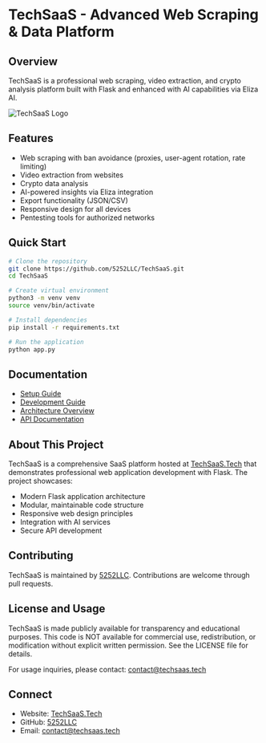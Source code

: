 # TechSaaS - Advanced Web Scraping & Data Platform

## Overview
TechSaaS is a professional web scraping, video extraction, and crypto analysis platform built with Flask and enhanced with AI capabilities via Eliza AI.

![TechSaaS Logo](app/static/images/techsaas-logo.png)

## Features
- Web scraping with ban avoidance (proxies, user-agent rotation, rate limiting)
- Video extraction from websites
- Crypto data analysis
- AI-powered insights via Eliza integration
- Export functionality (JSON/CSV)
- Responsive design for all devices
- Pentesting tools for authorized networks

## Quick Start
```bash
# Clone the repository
git clone https://github.com/5252LLC/TechSaaS.git
cd TechSaaS

# Create virtual environment
python3 -m venv venv
source venv/bin/activate

# Install dependencies
pip install -r requirements.txt

# Run the application
python app.py
```

## Documentation
- [Setup Guide](docs/setup/README.md)
- [Development Guide](docs/development/README.md)
- [Architecture Overview](docs/architecture/README.md)
- [API Documentation](docs/api/README.md)

## About This Project
TechSaaS is a comprehensive SaaS platform hosted at [TechSaaS.Tech](https://techsaas.tech) that demonstrates professional web application development with Flask. The project showcases:

- Modern Flask application architecture
- Modular, maintainable code structure
- Responsive web design principles
- Integration with AI services
- Secure API development

## Contributing
TechSaaS is maintained by [5252LLC](https://github.com/5252LLC). Contributions are welcome through pull requests.

## License and Usage
TechSaaS is made publicly available for transparency and educational purposes.
This code is NOT available for commercial use, redistribution, or modification
without explicit written permission. See the LICENSE file for details.

For usage inquiries, please contact: contact@techsaas.tech

## Connect
- Website: [TechSaaS.Tech](https://techsaas.tech)
- GitHub: [5252LLC](https://github.com/5252LLC)
- Email: contact@techsaas.tech
